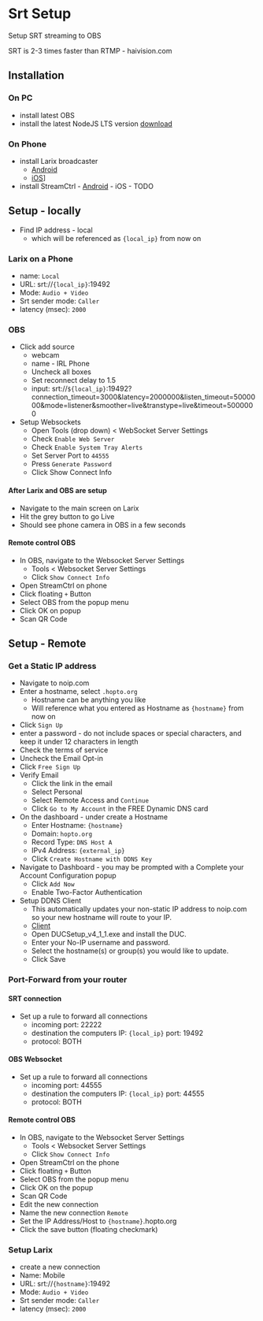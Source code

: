 # Srt Setup

Setup SRT streaming to OBS

SRT is 2-3 times faster than RTMP - haivision.com

## Installation
### On PC
- install latest OBS 
- install the latest NodeJS LTS version
	  [download](https://nodejs.org/)

### On Phone
- install Larix broadcaster
	- [Android](https://play.google.com/store/apps/details?id=com.wmspanel.larix_broadcaster)
	- [iOS](https://apps.apple.com/app/larix-broadcaster/id1042474385)]
- install StreamCtrl
        - [Android](https://play.google.com/store/apps/details?id=dev.t4ils.obs_remote&pli=1)
        - iOS - TODO

## Setup - locally

- Find IP address - local
	- which will be referenced as `{local_ip}` from now on

### Larix on a Phone

- name: `Local`
- URL: srt://`{local_ip}`:19492
- Mode: `Audio + Video`
- Srt sender mode: `Caller`
- latency (msec): `2000`

### OBS
- Click add source
	- webcam
	- name - IRL Phone
	- Uncheck all boxes
   	- Set reconnect delay to 1.5
	- input: srt://`${local_ip}`:19492?connection_timeout=3000&latency=2000000&listen_timeout=5000000&mode=listener&smoother=live&transtype=live&timeout=5000000
- Setup Websockets
	- Open Tools (drop down) <  WebSocket Server Settings
	- Check `Enable Web Server`
	- Check `Enable System Tray Alerts`
	- Set Server Port to `44555`
	- Press `Generate Password`
	- Click Show Connect Info

#### After Larix and OBS are setup
- Navigate to the main screen on Larix
- Hit the grey button to go Live
- Should see phone camera in OBS in a few seconds

#### Remote control OBS
- In OBS, navigate to the Websocket Server Settings
    - Tools < Websocket Server Settings
    - Click `Show Connect Info`
- Open StreamCtrl on phone
- Click floating `+` Button
- Select OBS from the popup menu
- Click OK on popup
- Scan QR Code

## Setup - Remote

### Get a Static IP address
- Navigate to noip.com
- Enter a hostname, select `.hopto.org`
	- Hostname can be anything you like
	- Will reference what you entered as Hostname as `{hostname}` from now on
- Click `Sign Up`
- enter a password - do not include spaces or special characters, and keep it under 12 characters in length
- Check the terms of service
- Uncheck the Email Opt-in
- Click `Free Sign Up`
- Verify Email
	- Click the link in the email
	- Select Personal
	- Select Remote Access and `Continue`
	- Click `Go to My Account` in the FREE Dynamic DNS card
- On the dashboard - under create a Hostname
	- Enter Hostname: `{hostname}`
	- Domain: `hopto.org`
	- Record Type: `DNS Host A`
	- IPv4 Address: `{external_ip}`
	- Click `Create Hostname with DDNS Key`
- Navigate to Dashboard - you may be prompted with a Complete your Account Configuration popup
	- Click `Add Now`
	- Enable Two-Factor Authentication
- Setup DDNS Client
    - This automatically updates your non-static IP address to noip.com so your new hostname will route to your IP.
    - [Client](https://my.noip.com/dynamic-dns/duc)
    - Open DUCSetup_v4_1_1.exe and install the DUC.
    - Enter your No-IP username and password.
    - Select the hostname(s) or group(s) you would like to update.
 	- Click Save

### Port-Forward from your router

#### SRT connection
  - Set up a rule to forward all connections
      - incoming port: 22222
	  - destination the computers IP: `{local_ip}` port: 19492
	  - protocol: BOTH

#### OBS Websocket
  - Set up a rule to forward all connections
	  - incoming port: 44555
	  - destination the computers IP: `{local_ip}` port: 44555
	  - protocol: BOTH

#### Remote control OBS
- In OBS, navigate to the Websocket Server Settings
    - Tools < Websocket Server Settings
    - Click `Show Connect Info`
- Open StreamCtrl on the phone
- Click floating `+` Button
- Select OBS from the popup menu
- Click OK on the popup
- Scan QR Code
- Edit the new connection
- Name the new connection `Remote`
- Set the IP Address/Host to `{hostname}`.hopto.org
- Click the save button (floating checkmark)

### Setup Larix
- create a new connection
- Name: Mobile
- URL: srt://`{hostname}`:19492
- Mode: `Audio + Video`
- Srt sender mode: `Caller`
- latency (msec): `2000`

